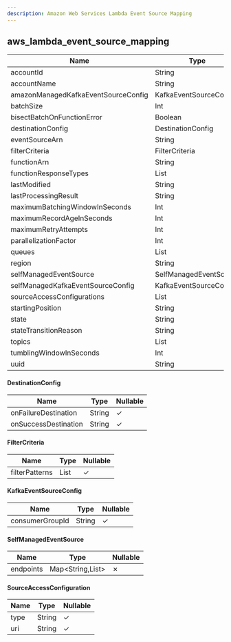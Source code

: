 ```yaml
---
description: Amazon Web Services Lambda Event Source Mapping
---
```

aws_lambda_event_source_mapping
-------------------------------

| **Name**                            | **Type**                        | **Nullable** |
| ----------------------------------- | ------------------------------- | ------------ |
| accountId                           | String                          | &cross;      |
| accountName                         | String                          | &check;      |
| amazonManagedKafkaEventSourceConfig | KafkaEventSourceConfig          | &check;      |
| batchSize                           | Int                             | &check;      |
| bisectBatchOnFunctionError          | Boolean                         | &check;      |
| destinationConfig                   | DestinationConfig               | &check;      |
| eventSourceArn                      | String                          | &check;      |
| filterCriteria                      | FilterCriteria                  | &check;      |
| functionArn                         | String                          | &check;      |
| functionResponseTypes               | List<String>                    | &check;      |
| lastModified                        | String                          | &check;      |
| lastProcessingResult                | String                          | &check;      |
| maximumBatchingWindowInSeconds      | Int                             | &check;      |
| maximumRecordAgeInSeconds           | Int                             | &check;      |
| maximumRetryAttempts                | Int                             | &check;      |
| parallelizationFactor               | Int                             | &check;      |
| queues                              | List<String>                    | &check;      |
| region                              | String                          | &cross;      |
| selfManagedEventSource              | SelfManagedEventSource          | &check;      |
| selfManagedKafkaEventSourceConfig   | KafkaEventSourceConfig          | &check;      |
| sourceAccessConfigurations          | List<SourceAccessConfiguration> | &check;      |
| startingPosition                    | String                          | &check;      |
| state                               | String                          | &check;      |
| stateTransitionReason               | String                          | &check;      |
| topics                              | List<String>                    | &check;      |
| tumblingWindowInSeconds             | Int                             | &check;      |
| uuid                                | String                          | &cross;      |

#### DestinationConfig
| **Name**             | **Type** | **Nullable** |
| -------------------- | -------- | ------------ |
| onFailureDestination | String   | &check;      |
| onSuccessDestination | String   | &check;      |

#### FilterCriteria
| **Name**       | **Type**     | **Nullable** |
| -------------- | ------------ | ------------ |
| filterPatterns | List<String> | &check;      |

#### KafkaEventSourceConfig
| **Name**        | **Type** | **Nullable** |
| --------------- | -------- | ------------ |
| consumerGroupId | String   | &check;      |

#### SelfManagedEventSource
| **Name**  | **Type**         | **Nullable** |
| --------- | ---------------- | ------------ |
| endpoints | Map<String,List> | &cross;      |

#### SourceAccessConfiguration
| **Name** | **Type** | **Nullable** |
| -------- | -------- | ------------ |
| type     | String   | &check;      |
| uri      | String   | &check;      |
